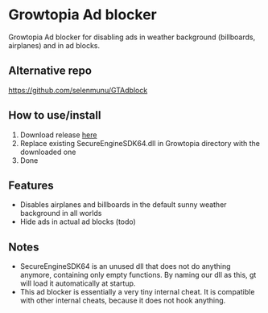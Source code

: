 # Growtopia Ad blocker
Growtopia Ad blocker for disabling ads in weather background (billboards, airplanes) and in ad blocks.

## Alternative repo
https://github.com/selenmunu/GTAdblock

## How to use/install
1. Download release [here](https://github.com/ama6nen/GTAdblock/releases/tag/V1)
2. Replace existing SecureEngineSDK64.dll in Growtopia directory with the downloaded one
3. Done

## Features
* Disables airplanes and billboards in the default sunny weather background in all worlds
* Hide ads in actual ad blocks (todo)


## Notes
* SecureEngineSDK64 is an unused dll that does not do anything anymore, containing only empty functions. By naming our dll as this, gt will load it automatically at startup.
* This ad blocker is essentially a very tiny internal cheat. It is compatible with other internal cheats, because it does not hook anything.
